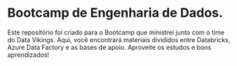 # Bootcamp de Engenharia de Dados.

Este repositório foi criado para o Bootcamp que ministrei junto com o time do Data Vikings. Aqui, você encontrará materiais divididos entre Databricks, Azure Data Factory e as bases de apoio. Aproveite os estudos e bons aprendizados!
